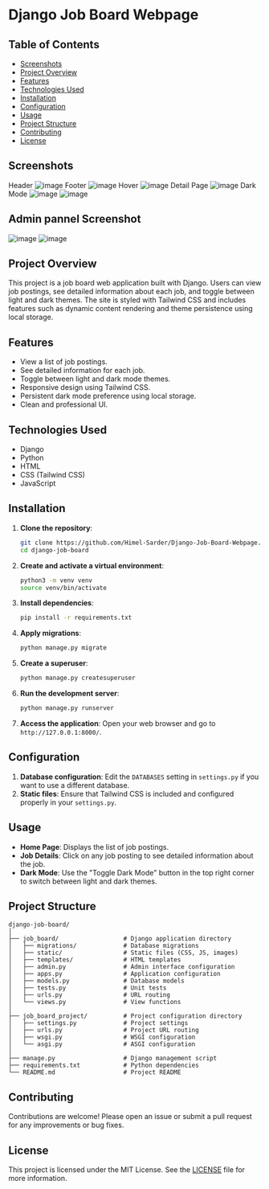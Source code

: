 # Django Job Board Webpage

## Table of Contents
- [Screenshots](#screenshots)
- [Project Overview](#project-overview)
- [Features](#features)
- [Technologies Used](#technologies-used)
- [Installation](#installation)
- [Configuration](#configuration)
- [Usage](#usage)
- [Project Structure](#project-structure)
- [Contributing](#contributing)
- [License](#license)

## Screenshots
Header
![image](https://github.com/Himel-Sarder/Django-Job-Board-Webpage/assets/143216886/11621625-bda4-4794-b433-10a5d86d3022)
Footer
![image](https://github.com/Himel-Sarder/Django-Job-Board-Webpage/assets/143216886/cdd895f0-4b61-45ad-bf8f-468532d92e1a)
Hover
![image](https://github.com/Himel-Sarder/Django-Job-Board-Webpage/assets/143216886/d6bf3982-73b3-48a7-bb5d-45dcc9db6ade)
Detail Page
![image](https://github.com/Himel-Sarder/Django-Job-Board-Webpage/assets/143216886/94e434fc-52c1-4c37-8881-aa52ac488c5c)
Dark Mode
![image](https://github.com/Himel-Sarder/Django-Job-Board-Webpage/assets/143216886/611da289-f7b9-4fc7-a19b-457c2834243d)
![image](https://github.com/Himel-Sarder/Django-Job-Board-Webpage/assets/143216886/79703059-2418-437c-be7c-2ce5e2d5c62c)

## Admin pannel Screenshot   
![image](https://github.com/Himel-Sarder/Django-Job-Board-Webpage/assets/143216886/c6dc69d7-5ada-4544-90c3-c3f69f0017f2)
![image](https://github.com/Himel-Sarder/Django-Job-Board-Webpage/assets/143216886/b6c6432d-db5a-4db7-aa90-c67a51ce577e)

## Project Overview
This project is a job board web application built with Django. Users can view job postings, see detailed information about each job, and toggle between light and dark themes. The site is styled with Tailwind CSS and includes features such as dynamic content rendering and theme persistence using local storage.

## Features
- View a list of job postings.
- See detailed information for each job.
- Toggle between light and dark mode themes.
- Responsive design using Tailwind CSS.
- Persistent dark mode preference using local storage.
- Clean and professional UI.

## Technologies Used
- Django
- Python
- HTML
- CSS (Tailwind CSS)
- JavaScript

## Installation
1. **Clone the repository**:
   ```bash
   git clone https://github.com/Himel-Sarder/Django-Job-Board-Webpage.git
   cd django-job-board
   ```

2. **Create and activate a virtual environment**:
   ```bash
   python3 -m venv venv
   source venv/bin/activate
   ```

3. **Install dependencies**:
   ```bash
   pip install -r requirements.txt
   ```

4. **Apply migrations**:
   ```bash
   python manage.py migrate
   ```

5. **Create a superuser**:
   ```bash
   python manage.py createsuperuser
   ```

6. **Run the development server**:
   ```bash
   python manage.py runserver
   ```

7. **Access the application**:
   Open your web browser and go to `http://127.0.0.1:8000/`.

## Configuration
1. **Database configuration**: Edit the `DATABASES` setting in `settings.py` if you want to use a different database.
2. **Static files**: Ensure that Tailwind CSS is included and configured properly in your `settings.py`.

## Usage
- **Home Page**: Displays the list of job postings.
- **Job Details**: Click on any job posting to see detailed information about the job.
- **Dark Mode**: Use the "Toggle Dark Mode" button in the top right corner to switch between light and dark themes.

## Project Structure
```
django-job-board/
│
├── job_board/                  # Django application directory
│   ├── migrations/             # Database migrations
│   ├── static/                 # Static files (CSS, JS, images)
│   ├── templates/              # HTML templates
│   ├── admin.py                # Admin interface configuration
│   ├── apps.py                 # Application configuration
│   ├── models.py               # Database models
│   ├── tests.py                # Unit tests
│   ├── urls.py                 # URL routing
│   └── views.py                # View functions
│
├── job_board_project/          # Project configuration directory
│   ├── settings.py             # Project settings
│   ├── urls.py                 # Project URL routing
│   ├── wsgi.py                 # WSGI configuration
│   └── asgi.py                 # ASGI configuration
│
├── manage.py                   # Django management script
├── requirements.txt            # Python dependencies
└── README.md                   # Project README
```



## Contributing
Contributions are welcome! Please open an issue or submit a pull request for any improvements or bug fixes.

## License
This project is licensed under the MIT License. See the [LICENSE](LICENSE) file for more information.


